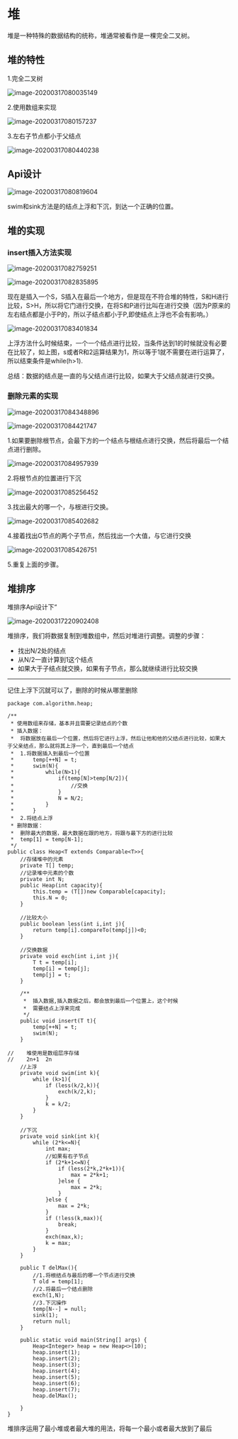 # 堆

堆是一种特殊的数据结构的统称，堆通常被看作是一棵完全二叉树。

## 堆的特性

1.完全二叉树 

![image-20200317080035149](images/image-20200317080035149.png)

2.使用数组来实现

![image-20200317080157237](images/image-20200317080157237.png)

3.左右子节点都小于父结点

![image-20200317080440238](images/image-20200317080440238.png)

## Api设计

![image-20200317080819604](images/image-20200317080819604.png)

swim和sink方法是的结点上浮和下沉，到达一个正确的位置。

## 堆的实现

### insert插入方法实现

![image-20200317082759251](images/image-20200317082759251.png)

![image-20200317082835895](images/image-20200317082835895.png)

现在是插入一个S，S插入在最后一个地方，但是现在不符合堆的特性，S和H进行比较，S>H，所以将它门进行交换，在将S和P进行比叫在进行交换（因为P原来的左右结点都是小于P的，所以子结点都小于P,即使结点上浮也不会有影响。）

![image-20200317083401834](images/image-20200317083401834.png)

上浮方法什么时候结束，一个一个结点进行比较，当条件达到1的时候就没有必要在比较了，如上图，s或者R和2运算结果为1，所以等于1就不需要在进行运算了，所以结束条件是while(h>1).

总结：数据的结点是一直的与父结点进行比较，如果大于父结点就进行交换。

### 删除元素的实现

![image-20200317084348896](images/image-20200317084348896.png) 

![image-20200317084421747](images/image-20200317084421747.png)

1.如果要删除根节点，会最下方的一个结点与根结点进行交换，然后将最后一个结点进行删除。

![image-20200317084957939](images/image-20200317084957939.png)

2.将根节点的位置进行下沉

![image-20200317085256452](images/image-20200317085256452.png)

3.找出最大的哪一个，与根进行交换。 

![image-20200317085402682](images/image-20200317085402682.png)

4.接着找出G节点的两个子节点，然后找出一个大值，与它进行交换

![image-20200317085426751](images/image-20200317085426751.png)

5.重复上面的步骤。



## 堆排序

堆排序Api设计下“

![image-20200317220902408](images/image-20200317220902408.png)



堆排序，我们将数据复制到堆数组中，然后对堆进行调整。调整的步骤：

- 找出N/2处的结点
- 从N/2一直计算到1这个结点
- 如果大于子结点就交换，如果有子节点，那么就继续进行比较交换



---

记住上浮下沉就可以了，删除的时候从哪里删除

```
package com.algorithm.heap;

/**
 * 使用数组来存储，基本并且需要记录结点的个数
 * 插入数据：
 *  将数据放在最后一个位置，然后将它进行上浮，然后让他和他的父结点进行比较，如果大于父亲结点，那么就将其上浮一个，直到最后一个结点
 *  1.将数据插入到最后一个位置
 *      temp[++N] = t;
 *      swim(N){
 *          while(N>1){
 *              if(temp[N]>temp[N/2]){
 *                  //交换
 *              }
 *              N = N/2;
 *          }
 *      }
 *  2.将结点上浮
 * 删除数据：
 *  删除最大的数据，最大数据在跟的地方，将跟与最下方的进行比较
 *  temp[1] = temp[N-1];
 */
public class Heap<T extends Comparable<T>>{
    //存储堆中的元素
    private T[] temp;
    //记录堆中元素的个数
    private int N;
    public Heap(int capacity){
        this.temp = (T[])new Comparable[capacity];
        this.N = 0;
    }

    //比较大小
    public boolean less(int i,int j){
        return temp[i].compareTo(temp[j])<0;
    }

    //交换数据
    private void exch(int i,int j){
        T t = temp[i];
        temp[i] = temp[j];
        temp[j] = t;
    }

    /**
     *  插入数据,插入数据之后，都会放到最后一个位置上，这个时候
     *  需要结点上浮来完成
     */
    public void insert(T t){
        temp[++N] = t;
        swim(N);
    }

//    堆使用是数组层序存储
//    2n+1  2n
    //上浮
    private void swim(int k){
        while (k>1){
            if (less(k/2,k)){
                exch(k/2,k);
            }
            k = k/2;
        }
    }

    //下沉
    private void sink(int k){
        while (2*k<=N){
            int max;
            //如果有右子节点
            if (2*k+1<=N){
                if (less(2*k,2*k+1)){
                    max = 2*k+1;
                }else {
                    max = 2*k;
                }
            }else {
                max = 2*k;
            }
            if (!less(k,max)){
                break;
            }
            exch(max,k);
            k = max;
        }
    }

    public T delMax(){
        //1.将根结点与最后的哪一个节点进行交换
        T old = temp[1];
        //2.将最后一个结点删除
        exch(1,N);
        //3.下沉操作
        temp[N--] = null;
        sink(1);
        return null;
    }

    public static void main(String[] args) {
        Heap<Integer> heap = new Heap<>(10);
        heap.insert(1);
        heap.insert(2);
        heap.insert(3);
        heap.insert(4);
        heap.insert(5);
        heap.insert(6);
        heap.insert(7);
        heap.delMax();

    }
}
```





堆排序运用了最小堆或者最大堆的用法，将每一个最小或者最大放到了最后





